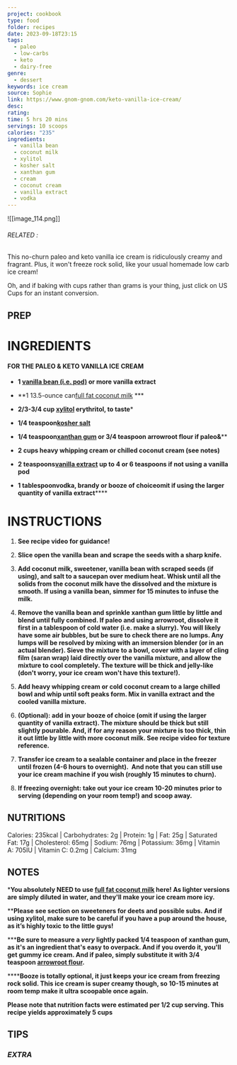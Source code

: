 ```yaml
---
project: cookbook
type: food
folder: recipes
date: 2023-09-18T23:15
tags:
  - paleo
  - low-carbs
  - keto
  - dairy-free
genre:
  - dessert
keywords: ice cream
source: Sophie
link: https://www.gnom-gnom.com/keto-vanilla-ice-cream/
desc: 
rating: 
time: 5 hrs 20 mins
servings: 10 scoops
calories: "235"
ingredients:
  - vanilla bean
  - coconut milk
  - xylitol
  - kosher salt
  - xanthan gum
  - cream
  - coconut cream
  - vanilla extract
  - vodka
---
```


![[image_114.png]]
###### *RELATED* : 

This no-churn paleo and keto vanilla ice cream is ridiculously creamy and fragrant. Plus, it won't freeze rock solid, like your usual homemade low carb ice cream!

Oh, and if baking with cups rather than grams is your thing, just click on US Cups for an instant conversion.

## PREP


# INGREDIENTS

#### **FOR THE PALEO & KETO VANILLA ICE CREAM**

- **1 [vanilla bean (i.e. pod)](https://amzn.to/2Hlbc8M) or more vanilla extract**
    
- **1 13.5-ounce can[full fat coconut milk](https://amzn.to/2IG1URJ) ***
    
- **2/3-3/4 cup [xylitol](http://amzn.to/2gK9HkU) erythritol, to taste***
    
- **1/4 teaspoon[kosher salt](https://amzn.to/2uM2LxM)**
    
- **1/4 teaspoon[xanthan gum](https://amzn.to/2uKe4GF) or 3/4 teaspoon arrowroot flour if paleo&****
    
- **2 cups heavy whipping cream or chilled coconut cream (see notes)**
    
- **2 teaspoons[vanilla extract](http://amzn.to/2gVTsV4) up to 4 or 6 teaspoons if not using a vanilla pod**
    
- **1 tablespoonvodka, brandy or booze of choiceomit if using the larger quantity of vanilla extract******


# INSTRUCTIONS

1. **See recipe video for guidance!**
    
2. **Slice open the vanilla bean and scrape the seeds with a sharp knife.** 
    
3. **Add coconut milk, sweetener, vanilla bean with scraped seeds (if using), and salt to a saucepan over medium heat. Whisk until all the solids from the coconut milk have the dissolved and the mixture is smooth. If using a vanilla bean, simmer for 15 minutes to infuse the milk.**  
    
4. **Remove the vanilla bean and sprinkle xanthan gum little by little and blend until fully combined. If paleo and using arrowroot, dissolve it first in a tablespoon of cold water (i.e. make a slurry). You will likely have some air bubbles, but be sure to check there are no lumps. Any lumps will be resolved by mixing with an immersion blender (or in an actual blender). Sieve the mixture to a bowl, cover with a layer of cling film (saran wrap) laid directly over the vanilla mixture, and allow the mixture to cool completely. The texture will be thick and jelly-like (don't worry, your ice cream won't have this texture!).** 
    
5. **Add heavy whipping cream or cold coconut cream to a large chilled bowl and whip until soft peaks form. Mix in vanilla extract and the cooled vanilla mixture.** 
    
6. **(Optional): add in your booze of choice (omit if using the larger quantity of vanilla extract). The mixture should be thick but still slightly pourable. And, if for any reason your mixture is too thick, thin it out little by little with more coconut milk. See recipe video for texture reference.**  
    
7. **Transfer ice cream to a sealable container and place in the freezer until frozen (4-6 hours to overnight).  And note that you can still use your ice cream machine if you wish (roughly 15 minutes to churn).** 
      
8. **If freezing overnight: take out your ice cream 10-20 minutes prior to serving (depending on your room temp!) and scoop away.**


## NUTRITIONS

Calories: 235kcal | Carbohydrates: 2g | Protein: 1g | Fat: 25g | Saturated Fat: 17g | Cholesterol: 65mg | Sodium: 76mg | Potassium: 36mg | Vitamin A: 705IU | Vitamin C: 0.2mg | Calcium: 31mg

## NOTES

***You absolutely NEED to use [full fat coconut milk](http://amzn.to/2x9N7Lq) here! As lighter versions are simply diluted in water, and they'll make your ice cream more icy.**

****Please see section on sweeteners for deets and possible subs. And if using xylitol, make sure to be careful if you have a pup around the house, as it’s highly toxic to the little guys!**

*****Be sure to measure a _very_ lightly packed 1/4 teaspoon of xanthan gum, as it's an ingredient that's easy to overpack. And if you overdo it, you'll get gummy ice cream. And if paleo, simply substitute it with 3/4 teaspoon [arrowroot flour](https://amzn.to/2F6LmzA).** 

******Booze is totally optional, it just keeps your ice cream from freezing rock solid. This ice cream is super creamy though, so 10-15 minutes at room temp make it ultra scoopable once again.** 

**Please note that nutrition facts were estimated per 1/2 cup serving. This recipe yields approximately 5 cups**


## TIPS



### *EXTRA*



